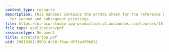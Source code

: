 ```yaml
---
content_type: resource
description: This handout contains the errata sheet for the reference book "Topology"
  for second and subsequent printings.
file: https://ol-ocw-studio-app-production.s3.amazonaws.com/courses/18-901-introduction-to-topology-fall-2004/296193819500dc68f6aedff1e470bd12_erratafortop.pdf
file_type: application/pdf
resourcetype: Document
title: erratafortop.pdf
uid: 29619381-9500-dc68-f6ae-dff1e470bd12
---
```

